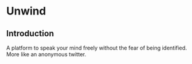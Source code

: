 # Unwind

## Introduction

A platform to speak your mind freely without the fear of being identified. More like an anonymous twitter.
